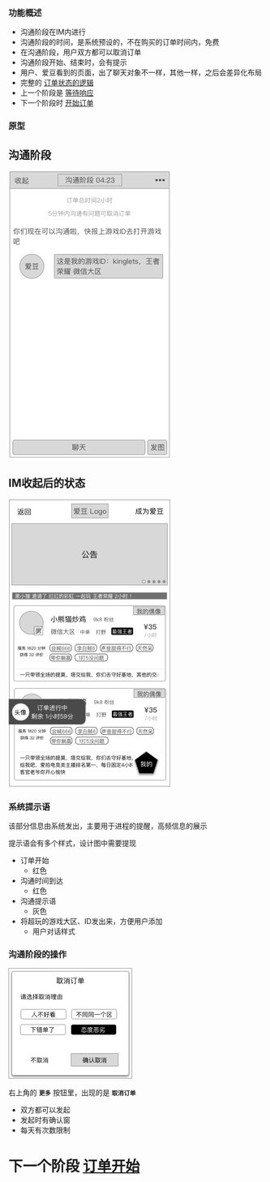 ### 功能概述
* 沟通阶段在IM内进行
* 沟通阶段的时间，是系统预设的，不在购买的订单时间内，免费
* 在沟通阶段，用户双方都可以取消订单
* 沟通阶段开始、结束时，会有提示
* 用户、爱豆看到的页面，出了聊天对象不一样，其他一样，之后会差异化布局
* 完整的 [订单状态的逻辑](order-logic.md)
* 上一个阶段是 [等待响应](order-new.md)
* 下一个阶段时 [开始订单](im.md)

### 原型
沟通阶段
---
![IM-沟通阶段](img/IM-沟通阶段.jpg)

IM收起后的状态
---
![IM收起](img/IM-收起.jpg)

### 系统提示语
该部分信息由系统发出，主要用于进程的提醒，高频信息的展示

提示语会有多个样式，设计图中需要提现

* 订单开始
	* 红色
* 沟通时间到达
	* 红色
* 沟通提示语
	* 灰色
* 将超玩的游戏大区、ID发出来，方便用户添加
	* 用户对话样式

### 沟通阶段的操作
![](img/菜单-取消订单-确认.jpg)

右上角的 **`更多`** 按钮里，出现的是 **`取消订单`**

* 双方都可以发起
* 发起时有确认窗
* 每天有次数限制

# 下一个阶段 [订单开始](im.md)